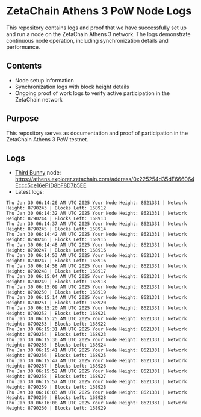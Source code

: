 # ZetaChain Athens 3 PoW Node Logs
This repository contains logs and proof that we have successfully set up and run a node on the ZetaChain Athens 3 network. The logs demonstrate continuous node operation, including synchronization details and performance.

## Contents
- Node setup information
- Synchronization logs with block height details
- Ongoing proof of work logs to verify active participation in the ZetaChain network

## Purpose
This repository serves as documentation and proof of participation in the ZetaChain Athens 3 PoW testnet.

## Logs

- [Third Bunny](https://thirdbunny.xyz/) node: https://athens.explorer.zetachain.com/address/0x225254d35dE666064Eccc5ce16eF1D8bF8D7b5EE
- Latest logs:
```
Thu Jan 30 06:14:26 AM UTC 2025 Your Node Height: 8621331 | Network Height: 8790243 | Blocks Left: 168912
Thu Jan 30 06:14:32 AM UTC 2025 Your Node Height: 8621331 | Network Height: 8790244 | Blocks Left: 168913
Thu Jan 30 06:14:37 AM UTC 2025 Your Node Height: 8621331 | Network Height: 8790245 | Blocks Left: 168914
Thu Jan 30 06:14:42 AM UTC 2025 Your Node Height: 8621331 | Network Height: 8790246 | Blocks Left: 168915
Thu Jan 30 06:14:48 AM UTC 2025 Your Node Height: 8621331 | Network Height: 8790247 | Blocks Left: 168916
Thu Jan 30 06:14:53 AM UTC 2025 Your Node Height: 8621331 | Network Height: 8790247 | Blocks Left: 168916
Thu Jan 30 06:14:58 AM UTC 2025 Your Node Height: 8621331 | Network Height: 8790248 | Blocks Left: 168917
Thu Jan 30 06:15:04 AM UTC 2025 Your Node Height: 8621331 | Network Height: 8790249 | Blocks Left: 168918
Thu Jan 30 06:15:09 AM UTC 2025 Your Node Height: 8621331 | Network Height: 8790250 | Blocks Left: 168919
Thu Jan 30 06:15:14 AM UTC 2025 Your Node Height: 8621331 | Network Height: 8790251 | Blocks Left: 168920
Thu Jan 30 06:15:20 AM UTC 2025 Your Node Height: 8621331 | Network Height: 8790252 | Blocks Left: 168921
Thu Jan 30 06:15:25 AM UTC 2025 Your Node Height: 8621331 | Network Height: 8790253 | Blocks Left: 168922
Thu Jan 30 06:15:31 AM UTC 2025 Your Node Height: 8621331 | Network Height: 8790254 | Blocks Left: 168923
Thu Jan 30 06:15:36 AM UTC 2025 Your Node Height: 8621331 | Network Height: 8790255 | Blocks Left: 168924
Thu Jan 30 06:15:41 AM UTC 2025 Your Node Height: 8621331 | Network Height: 8790256 | Blocks Left: 168925
Thu Jan 30 06:15:47 AM UTC 2025 Your Node Height: 8621331 | Network Height: 8790257 | Blocks Left: 168926
Thu Jan 30 06:15:52 AM UTC 2025 Your Node Height: 8621331 | Network Height: 8790258 | Blocks Left: 168927
Thu Jan 30 06:15:57 AM UTC 2025 Your Node Height: 8621331 | Network Height: 8790259 | Blocks Left: 168928
Thu Jan 30 06:16:03 AM UTC 2025 Your Node Height: 8621331 | Network Height: 8790259 | Blocks Left: 168928
Thu Jan 30 06:16:08 AM UTC 2025 Your Node Height: 8621331 | Network Height: 8790260 | Blocks Left: 168929
```

